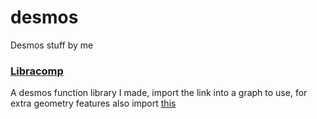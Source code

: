 # desmos
Desmos stuff by me

### [Libracomp](https://www.desmos.com/calculator/ujdximjvnl)
A desmos function library I made, import the link into a graph to use, for extra geometry features also import [this](https://www.desmos.com/geometry/btw8t6quv0)
